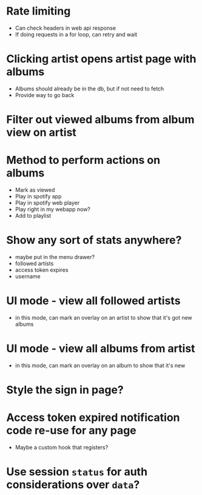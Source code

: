 # Rate limiting

- Can check headers in web api response
- If doing requests in a for loop, can retry and wait

# Clicking artist opens artist page with albums

- Albums should already be in the db, but if not need to fetch
- Provide way to go back

# Filter out viewed albums from album view on artist

# Method to perform actions on albums

- Mark as viewed
- Play in spotify app
- Play in spotify web player
- Play right in my webapp now?
- Add to playlist

# Show any sort of stats anywhere?

- maybe put in the menu drawer?
- followed artists
- access token expires
- username

# UI mode - view all followed artists

- in this mode, can mark an overlay on an artist to show that it's got new albums

# UI mode - view all albums from artist

- in this mode, can mark an overlay on an album to show that it's new

# Style the sign in page?

# Access token expired notification code re-use for any page

- Maybe a custom hook that registers?

# Use session `status` for auth considerations over `data`?
